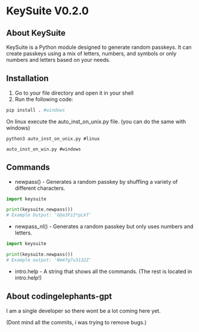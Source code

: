 # KeySuite V0.2.0
## About KeySuite
KeySuite is a Python module designed to generate random passkeys.
It can create passkeys using a mix of letters, numbers, and symbols or only numbers and letters based on your needs.

## Installation
1. Go to your file directory and open it in your shell
2. Run the following code:
```bash
pip install . #windows
```
On linux execute the auto_inst_on_unix.py file. (you can do the same with windows)
```shell
python3 auto_inst_on_unix.py #linux
```
```shell
auto_inst_on_win.py #windows
```
## Commands
- newpass() - Generates a random passkey by shuffling a variety of different characters.
```python
import keysuite

print(keysuite.newpass())
# Example Output: 'G@a3Fz2*pLkT'
```
- newpass_nl() - Generates a random passkey but only uses numbers and letters.
```python
import keysuite

print(keysuite.newpass())
# Example output: 'Nm4fg7u3132Z'
```
- intro.help - A string that shows all the commands.
(The rest is located in intro.help!)


## About codingelephants-gpt
I am a single developer so there wont be a lot coming here yet.

(Dont mind all the commits, i was trying to remove bugs.)
